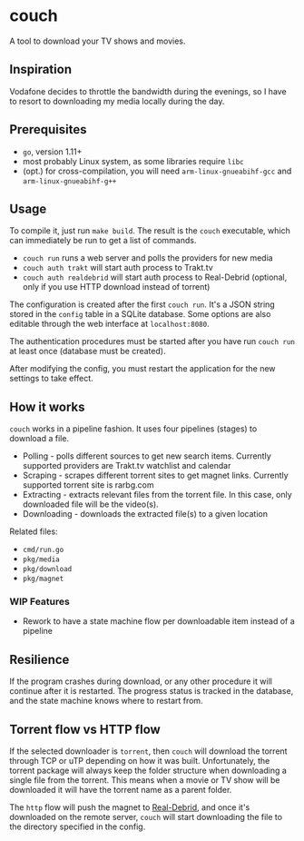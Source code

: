 # couch

A tool to download your TV shows and movies.

## Inspiration

Vodafone decides to throttle the bandwidth during the evenings, so I have to resort to downloading
my media locally during the day.

## Prerequisites

- `go`, version 1.11+
- most probably Linux system, as some libraries require `libc`
- (opt.) for cross-compilation, you will need `arm-linux-gnueabihf-gcc` and `arm-linux-gnueabihf-g++`


## Usage

To compile it, just run `make build`. The result is the `couch` executable, which can immediately be run to get a list 
of commands.

- `couch run` runs a web server and polls the providers for new media
- `couch auth trakt` will start auth process to Trakt.tv
- `couch auth realdebrid` will start auth process to Real-Debrid (optional, only if you use HTTP download instead of torrent)

The configuration is created after the first `couch run`. It's a JSON string stored in the `config` table in a SQLite database.
Some options are also editable through the web interface at `localhost:8080`.

The authentication procedures must be started after you have run `couch run` at least once (database must be created).

After modifying the config, you must restart the application for the new settings to take effect.

## How it works

`couch` works in a pipeline fashion. It uses four pipelines (stages) to download a file.

- Polling - polls different sources to get new search items. Currently supported providers are Trakt.tv watchlist and calendar
- Scraping - scrapes different torrent sites to get magnet links. Currently supported torrent site is rarbg.com
- Extracting - extracts relevant files from the torrent file. In this case, only downloaded file will be the video(s).
- Downloading - downloads the extracted file(s) to a given location

Related files:
- `cmd/run.go`
- `pkg/media`
- `pkg/download`
- `pkg/magnet`

### WIP Features

- Rework to have a state machine flow per downloadable item instead of a pipeline

## Resilience

If the program crashes during download, or any other procedure it will continue after it is restarted. The progress
status is tracked in the database, and the state machine knows where to restart from.


## Torrent flow vs HTTP flow

If the selected downloader is `torrent`, then `couch` will download the torrent through TCP or uTP depending on how it 
was built. Unfortunately, the torrent package will always keep the folder structure when downloading a single file
from the torrent. This means when a movie or TV show will be downloaded it will have the torrent name as a parent folder.

The `http` flow will push the magnet to [Real-Debrid](http://real-debrid.com), and once it's downloaded on the remote
server, `couch` will start downloading the file to the directory specified in the config.

